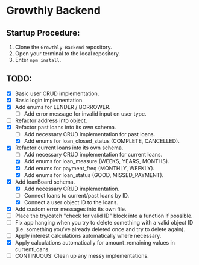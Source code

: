 # Growthly Backend

## Startup Procedure:

1. Clone the `Growthly-Backend` repository.
2. Open your terminal to the local repository.
3. Enter `npm install`.

## TODO:

- [x] Basic user CRUD implementation.
- [x] Basic login implementation.
- [x] Add enums for LENDER / BORROWER.
  - [ ] Add error message for invalid input on user type.
- [ ] Refactor address into object.
- [x] Refactor past loans into its own schema.
  - [ ] Add necessary CRUD implementation for past loans.
  - [x] Add enums for loan_closed_status (COMPLETE, CANCELLED).
- [x] Refactor current loans into its own schema.
  - [ ] Add necessary CRUD implementation for current loans.
  - [x] Add enums for loan_measure (WEEKS, YEARS, MONTHS).
  - [x] Add enums for payment_freq (MONTHLY, WEEKLY).
  - [x] Add enums for loan_status (GOOD, MISSED_PAYMENT).
- [x] Add loanBoard schema.
  - [x] Add necessary CRUD implementation.
  - [ ] Connect loans to current/past loans by ID.
  - [x] Connect a user object ID to the loans.
- [x] Add custom error messages into its own file.
- [ ] Place the try/catch "check for valid ID" block into a function if possible.
- [ ] Fix app hanging when you try to delete something with a valid object ID (i.e. something you've already deleted once and try to delete again).
- [ ] Apply interest calculations automatically where necessary.
- [x] Apply calculations automatically for amount_remaining values in currentLoans.
- [ ] CONTINUOUS: Clean up any messy implementations.
